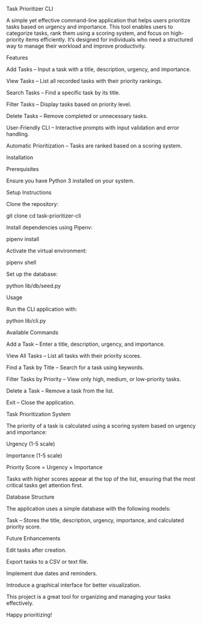 Task Prioritizer CLI

A simple yet effective command-line application that helps users prioritize tasks based on urgency and importance. This tool enables users to categorize tasks, rank them using a scoring system, and focus on high-priority items efficiently. It’s designed for individuals who need a structured way to manage their workload and improve productivity.

Features

Add Tasks – Input a task with a title, description, urgency, and importance.

View Tasks – List all recorded tasks with their priority rankings.

Search Tasks – Find a specific task by its title.

Filter Tasks – Display tasks based on priority level.

Delete Tasks – Remove completed or unnecessary tasks.

User-Friendly CLI – Interactive prompts with input validation and error handling.

Automatic Prioritization – Tasks are ranked based on a scoring system.

Installation

Prerequisites

Ensure you have Python 3 installed on your system.

Setup Instructions

Clone the repository:

git clone cd task-prioritizer-cli

Install dependencies using Pipenv:

pipenv install

Activate the virtual environment:

pipenv shell

Set up the database:

python lib/db/seed.py

Usage

Run the CLI application with:

python lib/cli.py

Available Commands

Add a Task – Enter a title, description, urgency, and importance.

View All Tasks – List all tasks with their priority scores.

Find a Task by Title – Search for a task using keywords.

Filter Tasks by Priority – View only high, medium, or low-priority tasks.

Delete a Task – Remove a task from the list.

Exit – Close the application.

Task Prioritization System

The priority of a task is calculated using a scoring system based on urgency and importance:

Urgency (1-5 scale)

Importance (1-5 scale)

Priority Score = Urgency × Importance

Tasks with higher scores appear at the top of the list, ensuring that the most critical tasks get attention first.

Database Structure

The application uses a simple database with the following models:

Task – Stores the title, description, urgency, importance, and calculated priority score.

Future Enhancements

Edit tasks after creation.

Export tasks to a CSV or text file.

Implement due dates and reminders.

Introduce a graphical interface for better visualization.

This project is a great tool for organizing and managing your tasks effectively.

Happy prioritizing!
